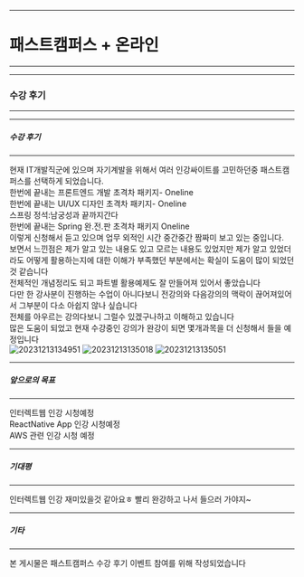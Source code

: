 ------------------------
# 패스트캠퍼스 + 온라인
------------------------

------------------------
### 수강 후기
------------------------

------------------------
##### 수강 후기
------------------------
현재 IT개발직군에 있으며 자기계발을 위해서 여러 인강싸이트를 고민하던중 패스트캠퍼스를 선택하게 되었습니다.<br>
한번에 끝내는 프론트엔드 개발 초격차 패키지- Oneline <br>
한번에 끝내는 UI/UX 디자인 초격차 패키지- Oneline <br>
스프링 정석:남궁성과 끝까지간다<br>
한번에 끝내는 Spring 완.전.판 초격차 패키지 Oneline <br>
이렇게 신청해서 듣고 있으며 업무 외적인 시간 중간중간 짬짜미 보고 있는 중입니다.<br>
보면서 느낀점은 제가 알고 있는 내용도 있고 모르는 내용도 있었지만 제가 알고 있었더라도 어떻게 활용하는지에 대한
이해가 부족했던 부분에서는 확실이 도움이 많이 되었던 것 같습니다<br>
전체적인 개념정리도 되고 파트별 활용예제도 잘 만들어져 있어서 좋았습니다<br>
다만 한 강사분이 진행하는 수업이 아니다보니 전강의와 다음강의의 맥락이 끊어져있어서 그부분이 다소 아쉽지 않나 싶습니다<br>
전체를 아우르는 강의다보니 그럴수 있겠구나하고 이해하고 있습니다<br>
많은 도움이 되었고 현재 수강중인 강의가 완강이 되면 몇개과목을 더 신청해서 들을 예정입니다<br>
![20231213134951](https://github.com/jwg8910/FastCampusReply/assets/84280915/dea1b9f2-edf1-4acb-96b9-4d40231507f3)
![20231213135018](https://github.com/jwg8910/FastCampusReply/assets/84280915/7a9425cf-e1ff-47e9-86a5-c3933f194fc9)
![20231213135051](https://github.com/jwg8910/FastCampusReply/assets/84280915/de57adbb-2914-4d82-8d48-3fb9ece61694)


---
##### 앞으로의 목표
------------------------
인터렉트웹 인강 시청예정 <br/>
ReactNative App 인강 시청예정 <br/>
AWS 관련 인강 시청 예정 <br/>

------------------------
##### 기대평
------------------------
인터렉트웹 인강 재미있을것 같아요ㅎ 빨리 완강하고 나서  들으러 가야지~<br/>



---
##### 기타
---
본 게시물은 패스트캠퍼스 수강 후기 이벤트 참여를 위해 작성되었습니다<br>
